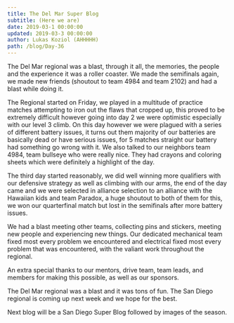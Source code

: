 ```yaml
---
title: The Del Mar Super Blog
subtitle: (Here we are)
date: 2019-03-1 00:00:00
updated: 2019-03-3 00:00:00
author: Lukas Koziol (AHHHHH)
path: /blog/Day-36
---
```

The Del Mar regional was a blast, through it all, the memories, the people and the experience it was a roller coaster. We made the semifinals again, we made new friends (shoutout to team 4984 and team 2102) and had a blast while doing it.

The Regional started on Friday, we played in a multitude of practice matches attempting to iron out the flaws that cropped up, this proved to be extremely difficult however going into day 2 we were optimistic especially with our level 3 climb. On this day however we were plagued with a series of different battery issues, it turns out them majority of our batteries are basically dead or have serious issues, for 5 matches straight our battery had something go wrong with it. We also talked to our neighbors team 4984, team bullseye who were really nice. They had crayons and coloring sheets which were definitely a highlight of the day.

The third day started reasonably, we did well winning more qualifiers with our defensive strategy as well as climbing with our arms, the end of the day came and we were selected in alliance selection to an alliance with the Hawaiian kids and team Paradox, a huge shoutout to both of them for this, we won our quarterfinal match but lost in the semifinals after more battery issues.

We had a blast meeting other teams, collecting pins and stickers, meeting new people and experiencing new things. Our dedicated mechanical team fixed most every problem we encountered and electrical fixed most every problem that was encountered, with the valiant work throughout the regional.

An extra special thanks to our mentors, drive team, team leads, and members for making this possible, as well as our sponsors.

The Del Mar regional was a blast and it was tons of fun. The San Diego regional is coming up next week and we hope for the best.

Next blog will be a San Diego Super Blog followed by images of the season.
